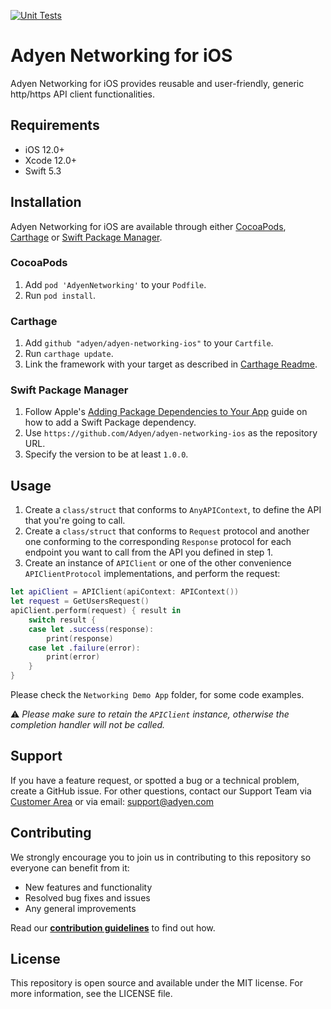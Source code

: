 [![Unit Tests](https://github.com/Adyen/adyen-networking-ios/actions/workflows/unit-tests.yml/badge.svg)](https://github.com/Adyen/adyen-networking-ios/actions/workflows/unit-tests.yml)

# Adyen Networking for iOS

Adyen Networking for iOS provides reusable and user-friendly, generic http/https API client functionalities.

## Requirements

- iOS 12.0+
- Xcode 12.0+
- Swift 5.3

## Installation

Adyen Networking for iOS are available through either [CocoaPods](http://cocoapods.org), [Carthage](https://github.com/Carthage/Carthage) or [Swift Package Manager](https://swift.org/package-manager/).

### CocoaPods

1. Add `pod 'AdyenNetworking'` to your `Podfile`.
2. Run `pod install`.

### Carthage

1. Add `github "adyen/adyen-networking-ios"` to your `Cartfile`.
2. Run `carthage update`.
3. Link the framework with your target as described in [Carthage Readme](https://github.com/Carthage/Carthage#adding-frameworks-to-an-application).

### Swift Package Manager

1. Follow Apple's [Adding Package Dependencies to Your App](
https://developer.apple.com/documentation/xcode/adding_package_dependencies_to_your_app
) guide on how to add a Swift Package dependency.
2. Use `https://github.com/Adyen/adyen-networking-ios` as the repository URL.
3. Specify the version to be at least `1.0.0`.

## Usage

1. Create a `class/struct` that conforms to `AnyAPIContext`, to define the API that you're going to call.
2. Create a `class/struct` that conforms to `Request` protocol and another one conforming to the corresponding `Response` protocol for each endpoint you want to call from the API you defined in step 1.
3. Create an instance of  `APIClient` or one of the other convenience `APIClientProtocol` implementations, and perform the request:

```Swift
let apiClient = APIClient(apiContext: APIContext())
let request = GetUsersRequest()
apiClient.perform(request) { result in
    switch result {
    case let .success(response):
        print(response)
    case let .failure(error):
        print(error)
    }
}
```
Please check the `Networking Demo App` folder, for some code examples.

:warning: _Please make sure to retain the `APIClient` instance, otherwise the completion handler will not be called._

## Support

If you have a feature request, or spotted a bug or a technical problem, create a GitHub issue. For other questions, contact our Support Team via [Customer Area](https://ca-live.adyen.com/ca/ca/contactUs/support.shtml) or via email: support@adyen.com

## Contributing
We strongly encourage you to join us in contributing to this repository so everyone can benefit from it:
* New features and functionality
* Resolved bug fixes and issues
* Any general improvements


Read our [**contribution guidelines**](CONTRIBUTING.md) to find out how.

## License

This repository is open source and available under the MIT license. For more information, see the LICENSE file.
